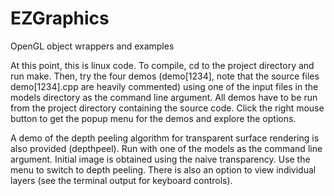 EZGraphics
==========

OpenGL object wrappers and examples

At this point, this is linux code. To compile, cd to the project directory and run make. Then, try the four demos (demo[1234], note that the source files demo[1234].cpp are heavily commented) using one of the input files in the models directory as the command line argument. All demos have to be run from the project directory containing the source code. Click the right mouse button to get the popup menu for the demos and explore the options.

A demo of the depth peeling algorithm for transparent surface rendering is also provided (depthpeel). Run with one of the models as the command line argument. Initial image is obtained using the naive transparency. Use the menu to switch to depth peeling. There is also an option to view individual layers (see the terminal output for keyboard controls).

